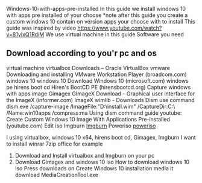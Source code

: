 Windows-10-with-apps-pre-installed
In this guide we install windows 10 with apps pre installed of your choose
*note after this guide you create a custom windows 10 contain on version apps your choose with to install
This guide was inspired by video https://www.youtube.com/watch?v=81yIxQ1RdiM
We use virtual machine in this guide
Software you need
<h2>Download according to you'r pc and os</h2>
virtual machine
virtualbox Downloads – Oracle VirtualBox
vmware Downloading and installing VMware Workstation Player (broadcom.com)
windows 10
windows 10 Download Windows 10 (microsoft.com)
windows pe
hirens boot cd Hiren's BootCD PE (hirensbootcd.org)
Capture windows with apps image
Gimagex GImageX Download - Graphical user interface for the ImageX (informer.com)
ImageX wimlib - Downloads
Dism use command dism.exe /capture-image /ImageFile:"D:\install.wim" /CaptureDir:C:\ /Name:win10apps /compress:ma
Using dism command guide youtube: Create Custom Windows 10 Image With Applications Pre-installed (youtube.com)
Edit iso
Imgburn  <a href="The Official ImgBurn Website">Imgburn</a>
Poweriso <a href="https://www.poweriso.com">poweriso</a>
 
I using virtualbox, windows 10 x64, hirens boot cd, Gimagex, Imgburn
I want to install winrar 7zip office for example
1.	Download and Install virtualbox and Imgburn on your pc
2.	Download Gimagex and windows 10 iso
How to download windows 10 iso
Press downloads on Create Windows 10 installation media it download MediaCreationTool.exe

